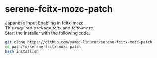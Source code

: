 # serene-fcitx-mozc-patch
Japanese Input Enabling in fcitx-mozc.<br>
This required package *fcitx* and *fcitx-mozc*.<br>
Start the installer with the following code.<br>

```bash
git clone https://github.com/yamad-linuxer/serene-fcitx-mozc-patch
cd path/to/serene-fcitx-mozc-patch
bash install.sh
```
